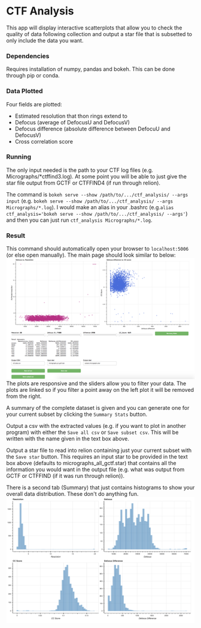 # CTF Analysis
This app will display interactive scatterplots that allow you to check the quality of data following collection and output a star file that is subsetted to only include the data you want.

### Dependencies
Requires installation of numpy, pandas and bokeh. This can be done through pip or conda.

### Data Plotted
Four fields are plotted: 
* Estimated resolution that thon rings extend to
* Defocus (average of DefocusU and DefocusV)
* Defocus difference (absolute difference between DefocuU and DefocusV)
* Cross correlation score

### Running
The only input needed is the path to your CTF log files (e.g. Micrographs/*ctffind3.log). At some point you will be able to just give the star file output from GCTF or CTFFIND4 (if run through relion).

The command is `bokeh serve --show /path/to/.../ctf_analysis/ --args input` (e.g. `bokeh serve --show /path/to/.../ctf_analysis/ --args Micrographs/*.log`). I would make an alias in your .bashrc (e.g.`alias ctf_analysis='bokeh serve --show /path/to/.../ctf_analysis/ --args'`) and then you can just run `ctf_analysis Micrographs/*.log`.

### Result
This command should automatically open your browser to `localhost:5006` (or else open manually). The main page should look similar to below:
![alt text](assets/main_page.png "Main Page example")
The plots are responsive and the sliders allow you to filter your data. The plots are linked so if you filter a point away on the left plot it will be removed from the right.

A summary of the complete dataset is given and you can generate one for your current subset by clicking the `Summary Stats` button.

Output a csv with the extracted values (e.g. if you want to plot in another program) with either the `Save all csv` or `Save subset csv`. This will be written with the name given in the text box above.

Output a star file to read into relion containing just your current subset with the `Save star` button. This requires an input star to be provided in the text box above (defaults to micrographs_all_gctf.star) that contains all the information you would want in the output file (e.g. what was output from GCTF or CTFFIND (if it was run through relion)).

There is a second tab (Summary) that just contains histograms to show your overall data distribution. These don't do anything fun.
![alt text](assets/summary_page.png "Summary Page example")



